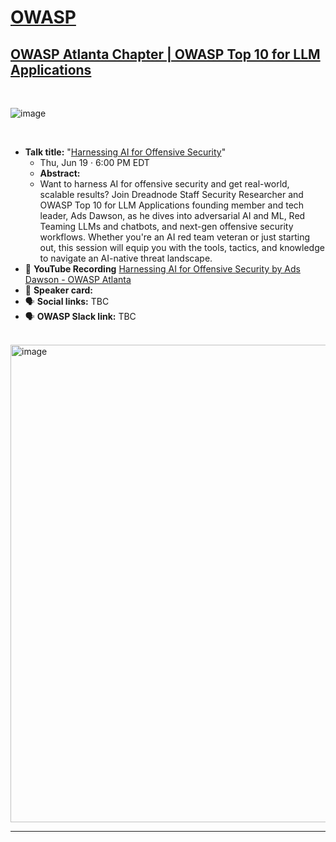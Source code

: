 # [OWASP](https://www.owasp.org)
## [OWASP Atlanta Chapter | OWASP Top 10 for LLM Applications](https://www.meetup.com/owasp-atlanta/events/306903233/)
<br>

![image](https://github.com/GangGreenTemperTatum/speaking/assets/104169244/f79bd9e6-f378-4449-a820-6194f8c3e5e9)

<br>

- **Talk title:** "[Harnessing AI for Offensive Security](https://www.meetup.com/owasp-atlanta/events/306903233/)"
  - Thu, Jun 19 · 6:00 PM EDT
  - **Abstract:**
  -   Want to harness AI for offensive security and get real-world, scalable results? Join Dreadnode Staff Security Researcher and OWASP Top 10 for LLM Applications founding member and tech leader, Ads Dawson, as he dives into adversarial AI and ML, Red Teaming LLMs and chatbots, and next-gen offensive security workflows.
Whether you're an AI red team veteran or just starting out, this session will equip you with the tools, tactics, and knowledge to navigate an AI-native threat landscape.
- 🍿 **YouTube Recording** [Harnessing AI for Offensive Security by Ads Dawson - OWASP Atlanta](https://youtu.be/Xb_o_hVNm0E)
- 📣 **Speaker card:** 
- 🗣️ **Social links:** TBC
- 🗣️ **OWASP Slack link:** TBC
<br>

<img width="764" alt="image" src="https://github.com/user-attachments/assets/0ad254f8-bae9-4e37-ae77-f604430bcc73" />

<br>

----------------------------

